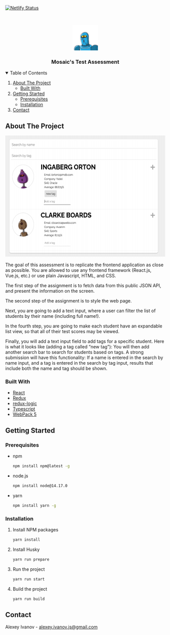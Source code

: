 [![Netlify Status](https://api.netlify.com/api/v1/badges/19eb1cb0-85a1-4de4-ba71-381f73185dbc/deploy-status)](https://app.netlify.com/sites/mosaic-robots/deploys)

<!-- PROJECT LOGO -->
<br />
<p align="center">
<img src="src/assets/favicon.png" alt="Logo" width="80" height="80">

  <h3 align="center">Mosaic's Test Assessment</h3>
</p>



<!-- TABLE OF CONTENTS -->
<details open="open">
  <summary>Table of Contents</summary>
  <ol>
    <li>
      <a href="#about-the-project">About The Project</a>
      <ul>
        <li><a href="#built-with">Built With</a></li>
      </ul>
    </li>
    <li>
      <a href="#getting-started">Getting Started</a>
      <ul>
        <li><a href="#prerequisites">Prerequisites</a></li>
        <li><a href="#installation">Installation</a></li>
      </ul>
    </li>
    <li><a href="#contact">Contact</a></li>
  </ol>
</details>



<!-- ABOUT THE PROJECT -->
## About The Project

<img src="public/cover.png" alt="Logo" width="550" height="380">

The goal of this assessment is to replicate the frontend application as close as
possible. You are allowed to use any frontend framework (React.js, Vue.js, etc.) or use
plain Javascript, HTML, and CSS.



The first step of the assignment is to fetch data from this public JSON API, and present
the information on the screen.

The second step of the assignment is to style the web page.

Next, you are going to add a text input, where a user can filter the list of students
by their name (including full name!).

In the fourth step, you are going to make each student have an expandable list view, so that all
of their test scores may be viewed. 

Finally, you will add a text input field to add tags for a specific student. Here is what it
looks like (adding a tag called “new tag”):
You will then add another search bar to search for students based on tags. A strong
submission will have this functionality:
If a name is entered in the search by name input, and a tag is entered in the
search by tag input, results that include both the name and tag should be shown.


### Built With

* [React](https://reactjs.org/)
* [Redux](https://redux.js.org/)
* [redux-logic](https://github.com/jeffbski/redux-logic)
* [Typescript](https://www.typescriptlang.org/)
* [WebPack 5](https://webpack.js.org/)



<!-- GETTING STARTED -->
## Getting Started

### Prerequisites

* npm
  ```sh
  npm install npm@latest -g
  ```

* node.js
  ```sh
  npm install node@14.17.0
  ```
* yarn
  ```sh
  npm install yarn -g
  ```

### Installation

1. Install NPM packages
   ```sh
   yarn install
   ```
2. Install Husky
   ```sh
   yarn run prepare
   ```
3. Run the project
   ```sh
   yarn run start
   ```
4. Build the project
   ```sh
   yarn run build
   ```
<!-- CONTACT -->
## Contact

Alexey Ivanov - alexey.ivanov.js@gmail.com


<!-- MARKDOWN LINKS & IMAGES -->
[linkedin-shield]: https://img.shields.io/badge/-LinkedIn-black.svg?style=for-the-badge&logo=linkedin&colorB=555
[linkedin-url]: https://www.linkedin.com/in/alexey-ivanov-fcsmjs
